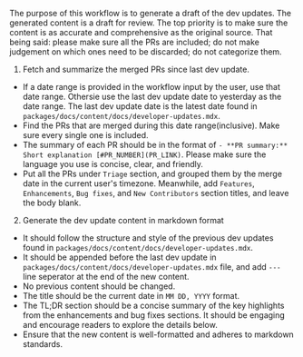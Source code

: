 The purpose of this workflow is to generate a draft of the dev updates. The generated content is a draft for review. The top priority is to make sure the content is as accurate and comprehensive as the original source. That being said: please make sure all the PRs are included; do not make judgement on which ones need to be discarded; do not categorize them.

1. Fetch and summarize the merged PRs since last dev update.
  - If a date range is provided in the workflow input by the user, use that date range. Othersie use the last dev update date to yesterday as the date range. The last dev update date is the latest date found in `packages/docs/content/docs/developer-updates.mdx`.
  - Find the PRs that are merged during this date range(inclusive). Make sure every single one is included.
  - The summary of each PR should be in the format of `- **PR summary:** Short explanation [#PR_NUMBER](PR_LINK)`. Please make sure the language you use is concise, clear, and friendly.
  - Put all the PRs under `Triage` section, and grouped them by the merge date in the current user's timezone. Meanwhile, add `Features`, `Enhancements`, `Bug fixes`, and `New Contributors` section titles, and leave the body blank.

2. Generate the dev update content in markdown format
  - It should follow the structure and style of the previous dev updates found in `packages/docs/content/docs/developer-updates.mdx`.
  - It should be appended before the last dev update in `packages/docs/content/docs/developer-updates.mdx` file, and add `---` line seperator at the end of the new content.
  - No previous content should be changed.
  - The title should be the current date in `MM DD, YYYY` format.
  - The TL;DR section should be a concise summary of the key highlights from the enhancements and bug fixes sections. It should be engaging and encourage readers to explore the details below.
  - Ensure that the new content is well-formatted and adheres to markdown standards.
